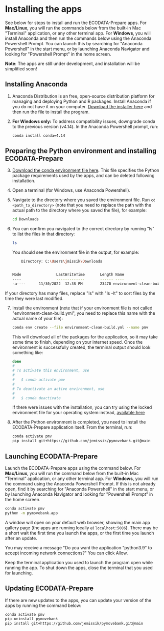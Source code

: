 # Installing the apps

See below for steps to install and run the ECODATA-Prepare apps. For **Mac/Linux**, you will run the commands below from the built-in Mac "Terminal" application, or any other terminal app. For **Windows**, you will install Anaconda and then run the commands below using the Anaconda Powershell Prompt. You can launch this by searching for "Anaconda Powershell" in the start menu, or by launching Anaconda Navigator and looking for "Powershell Prompt" in the home screen.

**Note:** The apps are still under development, and installation will be simplified soon!

## Installing Anaconda

1. Anaconda Distribution is an free, open-source distribution platform for managing and deploying Python and R packages. Install Anaconda if you do not have it on your computer. [Download the installer here](https://www.anaconda.com/products/distribution) and then run the file to install the program.

2. **For Windows only:** To address compatibility issues, downgrade conda to the previous version (v4.14). In the Anaconda Powershell prompt, run:

    ```bash
    conda install conda=4.14
    ```


## Preparing the Python environment and installing ECODATA-Prepare

3. [Download the conda environment file here](../../environment-clean-build.yml). This file specifies the Python package requirements used by the apps, and can be deleted following installation.

4. Open a terminal (for Windows, use Anaconda Powershell).

5. Navigate to the directory where you saved the environment file. Run ``cd <path_to_directory>`` (note that you need to replace the path with the actual path to the directory where you saved the file), for example:

    ```bash
    cd Downloads
    ```

6. You can confirm you navigated to the correct directory by running "ls" to list the files in that directory:

    ```bash
    ls
    ```
    You should see the environment file in the output, for example:

    ```bash
        Directory: C:\Users\jmissik\Downloads


    Mode                LastWriteTime       Length Name
    ----                -------------       ------ ----
    -a----      11/30/2022  12:38 PM        23470 environment-clean-build.yml
    ```

If your directory has many files, replace "ls" with "ls -lt" to sort files by the time they were last modified.

7. Install the environment (note that if your environment file is not called "environment-clean-build.yml", you need to replace this name with the actual name of your file):

    ```bash
    conda env create --file environment-clean-build.yml --name pmv
    ```

    This will download all of the packages for the application, so it may take some time to finish, depending on your internet speed. Once the environment is successfully created, the terminal output should look something like:

    ```bash
    done
    #
    # To activate this environment, use
    #
    #   $ conda activate pmv
    #
    # To deactivate an active environment, use
    #
    #   $ conda deactivate
    ```

    If there were issues with the installation, you can try using the locked environment file for your operating system instead, [available here](https://pymovebank.readthedocs.io/en/main/apps/environment_files.html)

8. After the Python environment is completed, you need to install the ECODATA-Prepare application itself. From the terminal, run:

    ```bash
    conda activate pmv
    pip install git+https://github.com/jemissik/pymovebank.git@main
    ```


## Launching ECODATA-Prepare

Launch the ECODATA-Prepare apps using the command below. For **Mac/Linux**, you will run the command below from the built-in Mac “Terminal” application, or any other terminal app. For **Windows**, you will run the command using the Anaconda Powershell Prompt. If this is not already open, find it by searching for "Anaconda Powershell" in the start menu, or by launching Anaconda Navigator and looking for "Powershell Prompt" in the home screen.

```bash
conda activate pmv
python -m pymovebank.app
```

A window will open on your default web browser, showing the main app gallery page (the apps are running locally at ``localhost:5006``). There may be a short wait the first time you launch the apps, or the first time you launch after an update.

You may receive a message "Do you want the application "python3.9" to accept incoming network connections?" You can click Allow.

Keep the terminal application you used to launch the program open while running the app. To shut down the apps, close the terminal that you used for launching.


## Updating ECODATA-Prepare

If there are new updates to the apps, you can update your version of the apps by running the command below:

```bash
conda activate pmv
pip uninstall pymovebank
pip install git+https://github.com/jemissik/pymovebank.git@main
```
